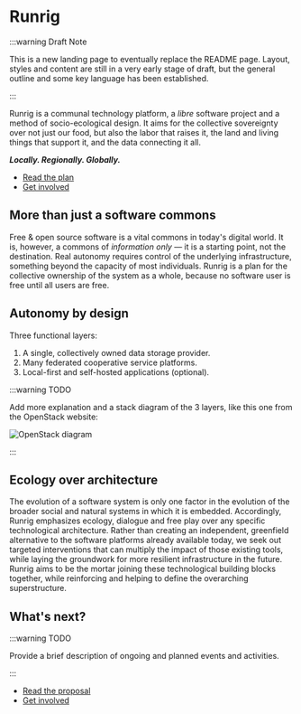 <!-- SECTION 1 -->
# Runrig
:::warning Draft Note

This is a new landing page to eventually replace the README page. Layout, styles
and content are still in a very early stage of draft, but the general outline
and some key language has been established.

:::

Runrig is a communal technology platform, a _libre_ software project and a
method of socio-ecological design. It aims for the collective sovereignty over
not just our food, but also the labor that raises it, the land and living things
that support it, and the data connecting it all.

___Locally. Regionally. Globally.___

<!-- Call-to-Action -->
- [Read the plan](overview.md)
- [Get involved](contact.md)



<!-- SECTION 2 -->
## More than just a software commons
Free & open source software is a vital commons in today's digital world. It is,
however, a commons of _information only_ — it is a starting point, not the
destination. Real autonomy requires control of the underlying infrastructure,
something beyond the capacity of most individuals. Runrig is a plan for the
collective ownership of the system as a whole, because no software user is free
until all users are free.



<!-- SECTION 3 -->
## Autonomy by design
Three functional layers:

1. A single, collectively owned data storage provider.
2. Many federated cooperative service platforms.
3. Local-first and self-hosted applications (optional).

:::warning TODO

Add more explanation and a stack diagram of the 3 layers, like this one from the
OpenStack website:

![OpenStack
diagram](https://object-storage-ca-ymq-1.vexxhost.net/swift/v1/6e4619c416ff4bd19e1c087f27a43eea/www-assets-dev/learn/software-overview-diagram-new.svg)

:::

<!-- SECTION 4 -->
## Ecology over architecture
The evolution of a software system is only one factor in the evolution of the
broader social and natural systems in which it is embedded. Accordingly, Runrig
emphasizes ecology, dialogue and free play over any specific technological
architecture. Rather than creating an independent, greenfield alternative to the
software platforms already available today, we seek out targeted interventions
that can multiply the impact of those existing tools, while laying the
groundwork for more resilient infrastructure in the future. Runrig aims to be
the mortar joining these technological building blocks together, while
reinforcing and helping to define the overarching superstructure.



<!-- SECTION 5 -->
## What's next?
:::warning TODO

Provide a brief description of ongoing and planned events and activities.

:::

<!-- Repeat the Call-to-Action -->
- [Read the proposal](overview.md)
- [Get involved](contact.md)
